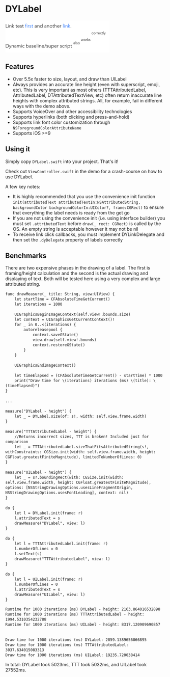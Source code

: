 # DYLabel

![image](Images/Example.png)

## Features
* Over 5.5x faster to size, layout, and draw than UILabel
* Always provides an accurate line height (even with superscript, emoji, etc). This is very important as most others (TTTAttributedLabel, AttributedLabel, DTAttributedTextView, etc) often return inaccurate line heights with complex attributed strings. All, for example, fail in different ways with the demo above.
* Supports VoiceOver and other accessibility technologies
* Supports hyperlinks (both clicking and press-and-hold)
* Supports link font color customization through `NSForegroundColorAttributeName`
* Supports iOS >=9

## Using it

Simply copy `DYLabel.swift` into your project. That's it!  

Check out `ViewController.swift` in the demo for a crash-course on how to use DYLabel.

A few key notes:

* It is highly recommended that you use the convenience init function `init(attributedText attributedTextIn:NSAttributedString, backgroundColor backgroundColorIn:UIColor?, frame:CGRect)` to ensure that everything the label needs is ready from the get go
* If you are not using the convenience init (i.e. using interface builder) you must set `.attributedText` before `draw(_ rect: CGRect)` is called by the OS. An empty string is acceptable however it may not be nil
* To receive link click callbacks, you must implement DYLinkDelegate and then set the `.dyDelegate` property of labels correctly


## Benchmarks

There are two expensive phases in the drawing of a label. The first is framing/height calculation and the second is the actual drawing and displaying of text. Both will be tested here using a very complex and large attributed string.


```
func drawMeasure(_ title: String, view:UIView) {
    let startTime = CFAbsoluteTimeGetCurrent()
    let iterations = 1000
    
    UIGraphicsBeginImageContext(self.view!.bounds.size)
    let context = UIGraphicsGetCurrentContext()!
    for _ in 0..<(iterations) {
        autoreleasepool {
            context.saveGState()
            view.draw(self.view!.bounds)
            context.restoreGState()
        }
    }
    
    UIGraphicsEndImageContext()
    
    let timeElapsed = (CFAbsoluteTimeGetCurrent() - startTime) * 1000
    print("Draw time for \(iterations) iterations (ms) \(title): \(timeElapsed)")
}

...

measure("DYLabel - height") {
    let _ = DYLabel.size(of: s!, width: self.view.frame.width)
}

measure("TTTAttributedLabel - height") {
    //Returns incorrect sizes, TTT is broken! Included just for comparison
    let _ = TTTAttributedLabel.sizeThatFitsAttributedString(s!, withConstraints: CGSize.init(width: self.view.frame.width, height: CGFloat.greatestFiniteMagnitude), limitedToNumberOfLines: 0)
}

measure("UILabel - height") {
    let _ = s?.boundingRect(with: CGSize.init(width: self.view.frame.width, height: CGFloat.greatestFiniteMagnitude), options: [NSStringDrawingOptions.usesLineFragmentOrigin, NSStringDrawingOptions.usesFontLeading], context: nil)
}

do {
    let l = DYLabel.init(frame: r)
    l.attributedText = s
    drawMeasure("DYLabel", view: l)
}

do {
    let l = TTTAttributedLabel.init(frame: r)
    l.numberOfLines = 0
    l.setText(s)
    drawMeasure("TTTAttributedLabel", view: l)
}

do {
    let l = UILabel.init(frame: r)
    l.numberOfLines = 0
    l.attributedText = s
    drawMeasure("UILabel", view: l)
}
```

```
Runtime for 1000 iterations (ms) DYLabel - height: 2163.864016532898
Runtime for 1000 iterations (ms) TTTAttributedLabel - height: 1994.5310354232788
Runtime for 1000 iterations (ms) UILabel - height: 8317.120909690857


Draw time for 1000 iterations (ms) DYLabel: 2859.1389656066895
Draw time for 1000 iterations (ms) TTTAttributedLabel: 3037.634015083313
Draw time for 1000 iterations (ms) UILabel: 19235.720038414
```

In total: DYLabel took 5023ms, TTT took 5032ms, and UILabel took 27552ms.